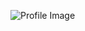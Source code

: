 ![Profile Image](https://avatars0.githubusercontent.com/u/609418?s=400&u=00656b1152ea497b32ad0252ca30b84c4ae38d46&v=4)

